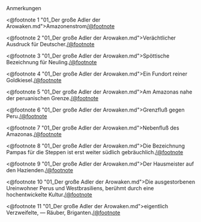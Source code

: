 <div class="anmerkungen">Anmerkungen</div>

<@footnote 1 "01_Der große Adler der Arowaken.md">Amazonenstrom</@footnote>

<@footnote 2 "01_Der große Adler der Arowaken.md">Verächtlicher Ausdruck für Deutscher.</@footnote>

<@footnote 3 "01_Der große Adler der Arowaken.md">Spöttische Bezeichnung für Neuling.</@footnote>

<@footnote 4 "01_Der große Adler der Arowaken.md">Ein Fundort reiner Goldkiesel.</@footnote>

<@footnote 5 "01_Der große Adler der Arowaken.md">Am Amazonas nahe der peruanischen Grenze.</@footnote>

<@footnote 6 "01_Der große Adler der Arowaken.md">Grenzfluß gegen Peru.</@footnote>

<@footnote 7 "01_Der große Adler der Arowaken.md">Nebenfluß des Amazonas.</@footnote>

<@footnote 8 "01_Der große Adler der Arowaken.md">Die Bezeichnung Pampas für die Steppen ist erst weiter südlich gebräuchlich.</@footnote>

<@footnote 9 "01_Der große Adler der Arowaken.md">Der Hausmeister auf den Hazienden.</@footnote>

<@footnote 10 "01_Der große Adler der Arowaken.md">Die ausgestorbenen Ureinwohner Perus und Westbrasiliens, berühmt durch eine hochentwickelte Kultur.</@footnote>

<@footnote 11 "01_Der große Adler der Arowaken.md">eigentlich Verzweifelte, — Räuber, Briganten.</@footnote>
